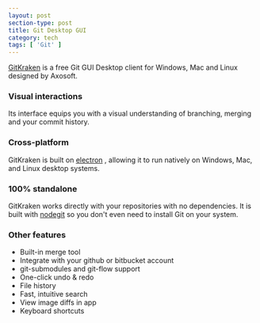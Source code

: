 ```yaml
---
layout: post
section-type: post
title: Git Desktop GUI
category: tech
tags: [ 'Git' ]
---
```


<a href="https://www.gitkraken.com/" target="\_blank">GitKraken</a> is a free Git GUI Desktop client for Windows, Mac and Linux designed by Axosoft.

### Visual interactions

Its interface equips you with a visual understanding of branching, merging and your commit history.

### Cross-platform

GitKraken is built on <a href="http://electron.atom.io/docs/tutorial/quick-start/" target="\_blank">electron</a> , allowing it to run natively on Windows, Mac, and Linux desktop systems.

### 100% standalone

GitKraken works directly with your repositories with no dependencies. It is built with <a href="http://www.nodegit.org/" target="\_blank">nodegit</a> so you don't even need to install Git on your system.

### Other features

- Built-in merge tool
- Integrate with your github or bitbucket account
- git-submodules and git-flow support
- One-click undo & redo
- File history
- Fast, intuitive search
- View image diffs in app
- Keyboard shortcuts
